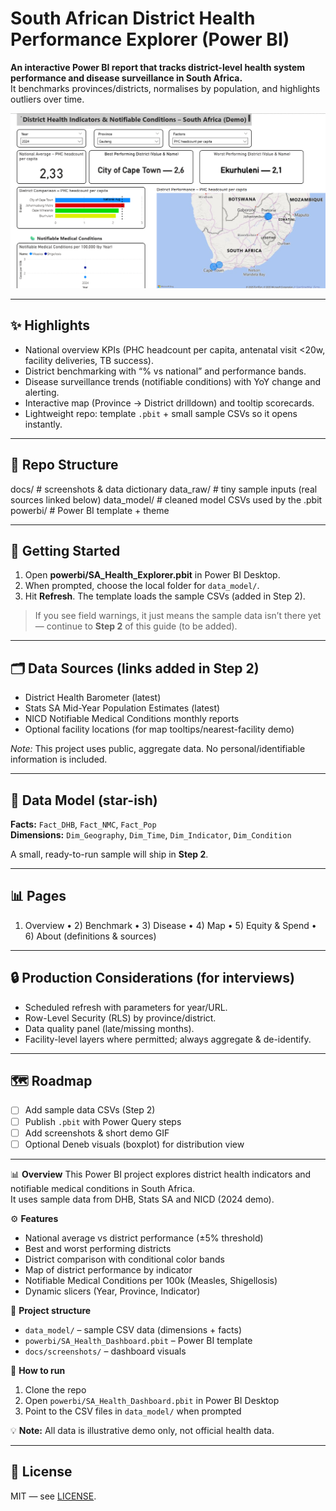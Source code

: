 # South African District Health Performance Explorer (Power BI)

**An interactive Power BI report that tracks district-level health system performance and disease surveillance in South Africa.**  
It benchmarks provinces/districts, normalises by population, and highlights outliers over time.

![Overview Page](docs/screenshots/Overview.png)

---

## ✨ Highlights
- National overview KPIs (PHC headcount per capita, antenatal visit <20w, facility deliveries, TB success).
- District benchmarking with “% vs national” and performance bands.
- Disease surveillance trends (notifiable conditions) with YoY change and alerting.
- Interactive map (Province → District drilldown) and tooltip scorecards.
- Lightweight repo: template `.pbit` + small sample CSVs so it opens instantly.

---

## 📁 Repo Structure

docs/ # screenshots & data dictionary
data_raw/ # tiny sample inputs (real sources linked below)
data_model/ # cleaned model CSVs used by the .pbit
powerbi/ # Power BI template + theme

---

## 🧰 Getting Started
1. Open **powerbi/SA_Health_Explorer.pbit** in Power BI Desktop.
2. When prompted, choose the local folder for `data_model/`.
3. Hit **Refresh**. The template loads the sample CSVs (added in Step 2).

> If you see field warnings, it just means the sample data isn’t there yet — continue to **Step 2** of this guide (to be added).

---

## 🗂️ Data Sources (links added in Step 2)
- District Health Barometer (latest)
- Stats SA Mid-Year Population Estimates (latest)
- NICD Notifiable Medical Conditions monthly reports
- Optional facility locations (for map tooltips/nearest-facility demo)

*Note:* This project uses public, aggregate data. No personal/identifiable information is included.

---

## 🧱 Data Model (star-ish)
**Facts:** `Fact_DHB`, `Fact_NMC`, `Fact_Pop`  
**Dimensions:** `Dim_Geography`, `Dim_Time`, `Dim_Indicator`, `Dim_Condition`

A small, ready-to-run sample will ship in **Step 2**.

---

## 📊 Pages
1) Overview • 2) Benchmark • 3) Disease • 4) Map • 5) Equity & Spend • 6) About (definitions & sources)

---

## 🔒 Production Considerations (for interviews)
- Scheduled refresh with parameters for year/URL.
- Row-Level Security (RLS) by province/district.
- Data quality panel (late/missing months).
- Facility-level layers where permitted; always aggregate & de-identify.

---

## 🗺️ Roadmap
- [ ] Add sample data CSVs (Step 2)
- [ ] Publish `.pbit` with Power Query steps
- [ ] Add screenshots & short demo GIF
- [ ] Optional Deneb visuals (boxplot) for distribution view

---

📊 **Overview**
This Power BI project explores district health indicators and notifiable medical conditions in South Africa.  
It uses sample data from DHB, Stats SA and NICD (2024 demo).  

⚙️ **Features**
- National average vs district performance (±5% threshold)
- Best and worst performing districts
- District comparison with conditional color bands
- Map of district performance by indicator
- Notifiable Medical Conditions per 100k (Measles, Shigellosis)
- Dynamic slicers (Year, Province, Indicator)

📂 **Project structure**
- `data_model/` – sample CSV data (dimensions + facts)
- `powerbi/SA_Health_Dashboard.pbit` – Power BI template
- `docs/screenshots/` – dashboard visuals

🚀 **How to run**
1. Clone the repo  
2. Open `powerbi/SA_Health_Dashboard.pbit` in Power BI Desktop  
3. Point to the CSV files in `data_model/` when prompted  

💡 **Note:** All data is illustrative demo only, not official health data.

---
## 🤝 License
MIT — see [LICENSE](LICENSE).
